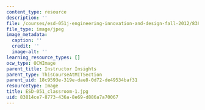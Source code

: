 ```yaml
---
content_type: resource
description: ''
file: /courses/esd-051j-engineering-innovation-and-design-fall-2012/83814ce78773436a8e69d886a7a70067_ESD-051_classroom-1.jpg
file_type: image/jpeg
image_metadata:
  caption: ''
  credit: ''
  image-alt: ''
learning_resource_types: []
ocw_type: OCWImage
parent_title: Instructor Insights
parent_type: ThisCourseAtMITSection
parent_uid: 18c9593e-319e-dae8-0d72-de49534baf31
resourcetype: Image
title: ESD-051_classroom-1.jpg
uid: 83814ce7-8773-436a-8e69-d886a7a70067
---
```

